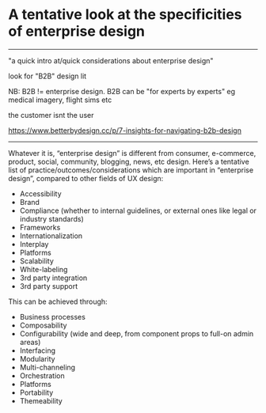 # A tentative look at the specificities of enterprise design

<!--BREAK-->

---


"a quick intro at/quick considerations about enterprise design"

look for "B2B" design lit

NB: B2B != enterprise design. B2B can be "for experts by experts" eg medical imagery, flight sims etc

the customer isnt the user

<!--
Knowing that the ecological context is different since:
- The buyers aren't the users, the users aren't the buyers
- The user devices, apps, networks etc can be company-provided and/or controlled -->

<https://www.betterbydesign.cc/p/7-insights-for-navigating-b2b-design>

---

Whatever it is, “enterprise design” is different from consumer, e-commerce, product, social, community, blogging, news, etc design.
Here’s a tentative list of practice/outcomes/considerations which are important in “enterprise design”, compared to other fields of UX design:

<!-- B2B RWA -->
<!-- tactical level -->
<!-- For new designers, or otherwise experienced designers or design managers looking to work in the field. -->

- Accessibility
- Brand
- Compliance (whether to internal guidelines, or external ones like legal or industry standards)
- Frameworks
- Internationalization
- Interplay
- Platforms
- Scalability
- White-labeling
- 3rd party integration
- 3rd party support

<!-- Framework (fwk): a black-box genie’s lamp lol service deterministically prescribing a holistic design solution (where, how, when, who; not what) who/what/where/when/how  for cross-suite features fed a complex use case.
They’re partially or completely automated;  through templating, governance and programmation. They’re owned and operated by suitex designers. -->

This can be achieved through:

- Business processes
- Composability
- Configurability (wide and deep, from component props to full-on admin areas)
- Interfacing
- Modularity
- Multi-channeling
- Orchestration
- Platforms
- Portability
- Themeability

<!-- incl. branding, etc; some customers will have deep customization/deviance, and will tend to produce more content/transactions then B2C products, where user input is minimal or heavily controlled) -->

<!--
As opposed to:

- Layout
- Responsiveness
- Style
- Perceived quality
- Perceived novelty

(They are still there, but their relative importance is lower)
-->

<!--
At a higher level:

- Co-strategy
- Governance
- Partnerships
-->
